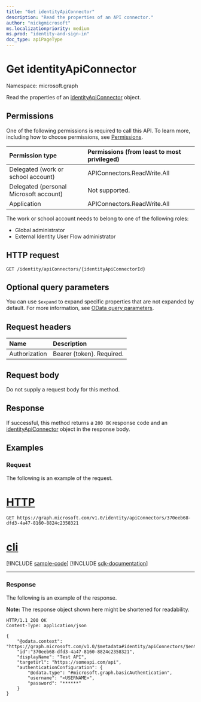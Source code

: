 ```yaml
---
title: "Get identityApiConnector"
description: "Read the properties of an API connector."
author: "nickgmicrosoft"
ms.localizationpriority: medium
ms.prod: "identity-and-sign-in"
doc_type: apiPageType
---
```


# Get identityApiConnector

Namespace: microsoft.graph

Read the properties of an [identityApiConnector](../resources/identityapiconnector.md) object.

## Permissions

One of the following permissions is required to call this API. To learn more, including how to choose permissions, see [Permissions](/graph/permissions-reference).

| Permission type                        | Permissions (from least to most privileged) |
| :------------------------------------- | :------------------------------------------ |
| Delegated (work or school account)     | APIConnectors.ReadWrite.All |
| Delegated (personal Microsoft account) | Not supported.  |
| Application                            | APIConnectors.ReadWrite.All |

The work or school account needs to belong to one of the following roles:

* Global administrator
* External Identity User Flow administrator

## HTTP request

<!-- {
  "blockType": "ignored"
}
-->

``` http
GET /identity/apiConnectors/{identityApiConnectorId}
```

## Optional query parameters

You can use `$expand` to expand specific properties that are not expanded by default. For more information, see [OData query parameters](/graph/query-parameters).

## Request headers

|Name|Description|
|:---|:---|
|Authorization|Bearer {token}. Required.|

## Request body

Do not supply a request body for this method.

## Response

If successful, this method returns a `200 OK` response code and an [identityApiConnector](../resources/identityapiconnector.md) object in the response body.

## Examples

### Request

The following is an example of the request.


# [HTTP](#tab/http)
<!-- {
  "blockType": "request",
  "name": "get_identityapiconnector"
}
-->

``` http
GET https://graph.microsoft.com/v1.0/identity/apiConnectors/370eeb68-dfd3-4a47-8160-8824c2358321
```

# [cli](#tab/cli)
[!INCLUDE [sample-code](../includes/snippets/cli/get-identityapiconnector-cli-snippets.md)]
[!INCLUDE [sdk-documentation](../includes/snippets/snippets-sdk-documentation-link.md)]

---

### Response

The following is an example of the response.

**Note:** The response object shown here might be shortened for readability.

<!-- {
  "blockType": "response",
  "truncated": true,
  "@odata.type": "microsoft.graph.identityApiConnector",
}
-->

``` http
HTTP/1.1 200 OK
Content-Type: application/json

{
    "@odata.context": "https://graph.microsoft.com/v1.0/$metadata#identity/apiConnectors/$entity",
    "id":"370eeb68-dfd3-4a47-8160-8824c2358321",
    "displayName": "Test API",
    "targetUrl": "https://someapi.com/api",
    "authenticationConfiguration": {
        "@odata.type": "#microsoft.graph.basicAuthentication",
        "username": "<USERNAME>",
        "password": "******"
    }
}
```
